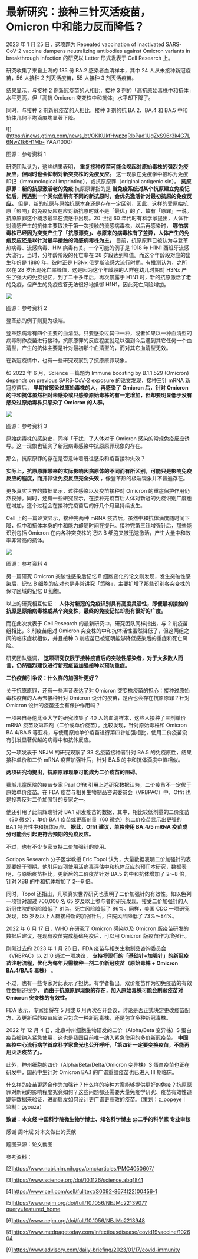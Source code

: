 # 最新研究：接种三针灭活疫苗，Omicron 中和能力反而降低？

2023 年 1 月 25 日，这项题为 Repeated vaccination of inactivated SARS-CoV-2 vaccine
dampens neutralizing antibodies against Omicron variants in breakthrough
infection 的研究以 Letter 形式发表于 Cell Research 上。

研究收集了来自上海的 135 份 BA.2 感染者血清样本，其中 24 人从未接种新冠疫苗，56 人接种 2 剂灭活疫苗，55 人接种 3 剂灭活疫苗。

结果显示，与接种 2 剂新冠疫苗的人相比，接种 3 剂的「高抗原始毒株中和抗体」水平更高，但「高抗 Omicron 突变株中和抗体」水平却下降了。

同时，与接种 2 剂新冠疫苗的人相比，接种 3 剂的抗 BA.2、BA.4 和 BA.5 中和抗体几何平均滴度均显著下降。

![](https://inews.gtimg.com/news_bt/OKKUkfHwpzqRlbPad1UgZxS96r3k4G7L6NwZfk6H1Mb-
YAA/1000)

图源：参考资料 1

研究团队认为，这些结果表明， **重复接种疫苗可能会唤起对原始毒株的强烈免疫反应，但同时也会抑制对新突变株的免疫反应。**
这一现象在免疫学中被称为免疫印记（immunological imprinting），或抗原原罪（original antigenic sin）。
**抗原原罪：新的抗原激活老的免疫** 抗原原罪指的是
**当免疫系统对某个抗原建立免疫记忆后，再遇到一个类似但稍有不同的新抗原时，会优先激活针对最初抗原的免疫反应。**
但是，新的抗原与原始抗原本身还是存在一定区别，因此，这样的受原始抗原「影响」的免疫反应在应对新抗原时就不是「最优」的了，故有「原罪」一说。抗原原罪这个概念最早在流感中出现。20
世纪 60 年代时有科学家提出，人体针对流感产生的抗体主要取决于第一次接触的流感病毒株，以后再感染时，
**哪怕病毒株已经因为突变产生了「抗原漂变」、与原来的病毒株有了差异，人体产生的免疫反应还是以针对最早接触的流感病毒株为主。**
目前，抗原原罪已被认为与登革热病毒、流感病毒、HIV 病毒有关。一个可能的例子是 1918 年 H1N1 西班牙流感大流行，当时，分年龄阶段的死亡率在 28
岁段达到峰值。而这个年龄段对应的出生年份是 1880 年，彼时正是 H3Nx 俄罗斯流感大流行时期。有推测认为，之所以在 28
岁出现死亡率峰值，这是因为这个年龄段的人群在幼儿时期对 H3Nx 产生了强大的免疫记忆，到了二十多年后，再次暴露于 H1N1
时，新的抗原激活了老的免疫，但产生的免疫应答无法很好地抵御 H1N1，因此死亡风险增加。

![](https://inews.gtimg.com/newsapp_bt/0/15637332429/1000)

图源：参考资料 2

登革热的例子则更为极端。

登革热病毒有四个主要的血清型。只要感染过其中一种，或者如果以一种血清型的病毒制作疫苗进行接种，抗原原罪的反应程度就足以强到今后遇到其它任何一个血清型，产生的抗体主要是针对最初那个血清型的，而对其它血清型无效。

在新冠疫情中，也有一些研究观察到了抗原原罪现象。

如 2022 年 6 月，Science 一篇题为 Immune boosting by B.1.1.529 (Omicron) depends on
previous SARS-CoV-2 exposure 的论文发现，接种三针 mRNA 新冠疫苗后， **早期曾感染过原始毒株的人，再感染了
Omicron 后，针对 Omicron 的中和抗体虽然相对未感染或只感染原始毒株的有一定增加，但却要明显低于没有感染过原始毒株只感染了 Omicron
的人群。**

![](https://inews.gtimg.com/newsapp_bt/0/15637332440/1000)

图源：参考资料 3

原始病毒株的感染史，同样「干扰」了人体对于 Omicron 感染的常规免疫反应诱导。这一现象也证实了新冠病毒感染中抗原原罪现象的存在。

那么，抗原原罪的存在是否意味着既往感染和疫苗接种失效？

**实际上，抗原原罪带来的实际影响因病原体的不同而有所区别，可能只是影响免疫反应的程度，而并非让免疫反应完全失效** ，像登革热的极端现象并不普遍存在。

更多真实世界的数据显示，过往感染以及疫苗接种对 Omicron
的重症保护作用仍然良好。同时，还有一些研究显示，在接种完疫苗后人体对新冠的免疫识别广度也在增加，这个过程会在接种完疫苗后的好几个月里持续发生。

Cell 上的一篇论文显示，接种完两种 mRNA
疫苗后，虽然中和抗体滴度随时间下降，但中和抗体本身的中和能力却随时间在提升。接种完第三针增强针后，那些能识别包括 Omicron 在内各种突变株的记忆 B
细胞又被迅速激活，产生大量中和效率非常高的抗体。

![](https://inews.gtimg.com/newsapp_bt/0/15637332629/1000)

图源：参考资料 4

另一篇研究 Omicron 突破性感染后记忆 B 细胞变化的论文则发现，发生突破性感染后，记忆 B
细胞的应对也是非常讲究「策略」，主要扩增了那些识别各突变株的保守区域的记忆 B 细胞。

以上的研究相互佐证： **人体对新冠的免疫识别具有高度灵活性，即便最初接触的抗原是原始病毒株或某个突变株，最终的免疫记忆却能有很好的广度。**

而在此次发表于 Cell Research 的最新研究中，研究团队同样指出，与 2 剂疫苗组相比，3 剂疫苗组对 Omicron
突变株的中和抗体活性虽然降低了，但这两组之间的临床症状相似，并且接种 3 剂疫苗已被证明能够降低感染后的重症和死亡风险。

研究团队强调， **这项研究仅限于接种疫苗后的突破性感染者，对于大多数人而言，仍然强烈建议进行新冠疫苗加强接种以预防重症。**

**二价疫苗引争议：什么样的加强针更好？**

关于抗原原罪，还有一些声音表达了对 Omicron 突变株疫苗的担心：接种过原始毒株疫苗的人再去接种针对 Omicron
设计的疫苗，是否也会存在抗原原罪？针对 Omicron 设计的疫苗还会有保护作用吗？

一项来自哥伦比亚大学的研究收集了 40 人的血清样本，这些人接种了三剂单价 mRNA 疫苗及第四剂（二价或单价疫苗）。比较发现，针对原始毒株和
Omicron BA.4/BA.5 等亚株，与使用原始单价疫苗进行第四针加强相比，使用二价疫苗没有引发显著优越的病毒中和抗体反应。

另一项发表于 NEJM 的研究观察了 33 名疫苗接种者针对 BA.5 的免疫原性，结果接种单价和二价 mRNA 疫苗加强针后，针对 BA.5
的中和抗体滴度中值相似。

**两项研究均提出，抗原原罪现象可能成为二价疫苗的阻碍。**

费城儿童医院的疫苗专家 Paul Offit 引用上述研究数据认为，二价疫苗不一定优于原始单价疫苗。在 FDA
疫苗与相关生物制品咨询委员会（VRBPAC）中，Offit 也是投票反对二价加强针的专家之一。

他还引用了此前辉瑞针对 BA.1 研发疫苗的数据，其中，相比较低剂量的二价疫苗（30 微克），单价 BA.1 疫苗或更高剂量（60
微克）的二价疫苗显示出更强的 BA.1 特异性中和抗体反应。 **据此，Offit 建议，单独使用 BA.4/5 mRNA
疫苗成分可能会引起更符合预期的免疫反应。**

不过，也有不少专家支持二价加强针的使用。

Scripps Research 分子医学教授 Eric Topol
认为，大量数据表明二价加强针的表现要好于预期。他引用四项使用活病毒评估中和抗体反应的预印本研究，数据表明，与原始疫苗相比，更新后的二价疫苗针对 BA.5
的中和抗体增加了 2～8 倍，针对 XBB 的中和抗体增加了 2～6 倍。

同时，Topol 还指出，几项真实世界研究也表明了二价加强针的有效性。如以色列一项针对超过 700,000 名 65
岁及以上参与者的研究发现，接受二价加强针的人新冠住院的风险降低了 81%，死亡风险降低了 86%。同样，美国 CDC 一项研究发现，65
岁及以上人群接种新的加强针后，住院风险降低了 73%～84%。

2022 年 6 月 17 日，WHO 在研究了 Omicron 感染以及 Omicron 版疫苗研发的数据后建议，在现有疫苗完成基础免疫后，可以用
Omicron 版疫苗作为增强针。

刚刚过去的 2023 年 1 月 26 日，FDA 疫苗与相关生物制品咨询委员会（VRBPAC）以 21:0 通过一项决议，
**支持将现行的「基础针+加强针」的新冠疫苗注射流程，优化为每年只需接种一剂二价新冠疫苗（原始毒株 + Omicron BA.4/BA.5 毒株）** 。

不过，也有一些专家对此表示了担忧。有学者指出，双价疫苗作为初免疫苗的有效性数据还很少， **而由于抗原原罪现象的存在，加入原始毒株可能会削弱疫苗对
Omicron 突变株的有效性。**

FDA 表示，专家组将在 5 月或 6 月再次召开会议，讨论是否正式决定更改疫苗配方，及更新后的疫苗应该只包含一种新冠毒株，还是包含多种新冠毒株。

2022 年 12 月 4 日，北京神州细胞生物研发的二价（Alpha/Beta 变异株）S
蛋白疫苗被纳入紧急使用，这也是我国目前唯一纳入紧急使用的多价新冠疫苗。
**中国疾控中心流行病学首席科学家曾光也公开呼吁，「第四针一定要变换疫苗，不能再用灭活疫苗了」。**

此外，神州细胞的四价（Alpha/Beta/Delta/Omicron 变异株）S 蛋白疫苗也正在研发中，国药中生针对 Omicron BA.1
的广谱重组疫苗也已进入 III 期临床。

什么样的疫苗更适合作为加强针？什么样的接种方案能够提供更好的免疫？抗原原罪对新冠的影响程度究竟如何？这些问题都还需要大量免疫学研究、疫苗有效性追踪等数据来验证，进而启发如何设计更广谱更高效的疫苗。（策划：z_popeye｜监制：gyouza）

**致谢：本文经 中国科学院微生物学博士、知名科学博主 @二手的科学家 专业审核**

感谢 周叶斌 对本文做出的贡献

题图来源：论文截图

参考资料：

[2]https://www.ncbi.nlm.nih.gov/pmc/articles/PMC4050607/

[3]https://www.science.org/doi/10.1126/science.abq1841

[4]https://www.cell.com/cell/fulltext/S0092-8674(22)00456-1

[5]https://www.nejm.org/doi/full/10.1056/NEJMc2213907?query=featured_home

[6]https://www.nejm.org/doi/full/10.1056/NEJMc2213948

[8]https://www.medpagetoday.com/infectiousdisease/covid19vaccine/102604

[9]https://www.advisory.com/daily-briefing/2023/01/17/covid-immunity

